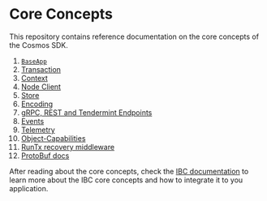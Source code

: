 <!--
order: false
parent:
  order: 3
-->

# Core Concepts

This repository contains reference documentation on the core concepts of the Cosmos SDK.

1. [`BaseApp`](./baseapp.md)
2. [Transaction](./transactions.md)
3. [Context](./context.md)
4. [Node Client](./node.md)
5. [Store](./store.md)
6. [Encoding](./encoding.md)
7. [gRPC, REST and Tendermint Endpoints](./grpc_rest.md)
8. [Events](./events.md)
9. [Telemetry](./telemetry.md)
10. [Object-Capabilities](./ocap.md)
11. [RunTx recovery middleware](./runtx_middleware.md)
12. [ProtoBuf docs](./proto-docs.md)

After reading about the core concepts, check the [IBC documentation](../ibc/README.md) to learn more
about the IBC core concepts and how to integrate it to you application.
